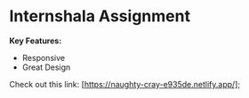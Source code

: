  # Internshala Assignment

**Key Features:**

- Responsive
- Great Design

Check out this link: [https://naughty-cray-e935de.netlify.app/];
